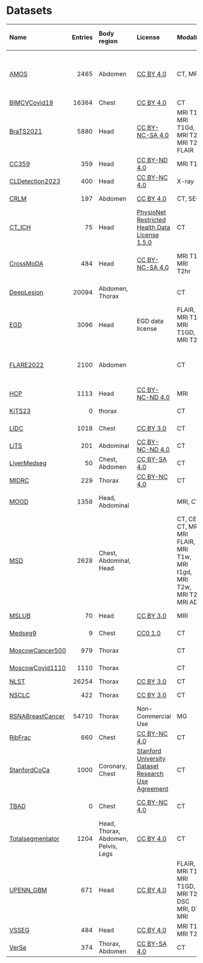 # Datasets

| Name                                                                                                                               |   Entries | Body region                         | License                                                                                                                                               | Modality                                                               | Prep data size   | Raw data size   | Task                                                         | Link                                                                                                                                      |
|:-----------------------------------------------------------------------------------------------------------------------------------|----------:|:------------------------------------|:------------------------------------------------------------------------------------------------------------------------------------------------------|:-----------------------------------------------------------------------|:-----------------|:----------------|:-------------------------------------------------------------|:------------------------------------------------------------------------------------------------------------------------------------------|
| <a href="https://neuro-ml.github.io/amid/0.14.0/datasets-api/#amid.amos.dataset.AMOS">AMOS</a>                                     |      2465 | Abdomen                             | <a href="https://creativecommons.org/licenses/by/4.0/">CC BY 4.0</a>                                                                                  | CT, MRI                                                                | 89,5G            | 23G             | Supervised multi-modality abdominal multi-organ segmentation | <a href="https://zenodo.org/record/7262581">Source</a>                                                                                    |
| <a href="https://neuro-ml.github.io/amid/0.14.0/datasets-api/#amid.bimcv.BIMCVCovid19">BIMCVCovid19</a>                            |     16364 | Chest                               | <a href="https://creativecommons.org/licenses/by/4.0/">CC BY 4.0</a>                                                                                  | CT                                                                     | 859G             | 859G            | Segmentation                                                 | <a href="https://ieee-dataport.org/open-access/bimcv-covid-19-large-annotated-dataset-rx-and-ct-images-covid-19-patients-0">Source</a>    |
| <a href="https://neuro-ml.github.io/amid/0.14.0/datasets-api/#amid.brats2021.BraTS2021">BraTS2021</a>                              |      5880 | Head                                | <a href="https://creativecommons.org/licenses/by-nc-sa/4.0/">CC BY-NC-SA 4.0</a>                                                                      | MRI T1, MRI T1Gd, MRI T2, MRI T2-FLAIR                                 | 8,96G            | 15G             | Segmentation, Classification, Domain Adaptation              | <a href="http://www.braintumorsegmentation.org/">Source</a>                                                                               |
| <a href="https://neuro-ml.github.io/amid/0.14.0/datasets-api/#amid.cc359.dataset.CC359">CC359</a>                                  |       359 | Head                                | <a href="https://creativecommons.org/licenses/by-nd/4.0/">CC BY-ND 4.0</a>                                                                            | MRI T1                                                                 | 14,66G           | 4,1G            | Segmentation                                                 | <a href="https://sites.google.com/view/calgary-campinas-dataset/home">Source</a>                                                          |
| <a href="https://neuro-ml.github.io/amid/0.14.0/datasets-api/#amid.cl_detection.CLDetection2023">CLDetection2023</a>               |       400 | Head                                | <a href="https://creativecommons.org/licenses/by-nc/4.0/">CC BY-NC 4.0</a>                                                                            | X-ray                                                                  | 1.8G             | 1.5G            | Keypoint detection                                           | <a href="https://github.com/cwwang1979/CL-detection2023/">Source</a>                                                                      |
| <a href="https://neuro-ml.github.io/amid/0.14.0/datasets-api/#amid.crlm.CRLM">CRLM</a>                                             |       197 | Abdomen                             | <a href="https://creativecommons.org/licenses/by/4.0/">CC BY 4.0</a>                                                                                  | CT, SEG                                                                | 11G              | 11G             | Segmentation, Classification                                 | <a href="https://wiki.cancerimagingarchive.net/pages/viewpage.action?pageId=89096268#89096268412b832037484784bd78caf58e052641">Source</a> |
| <a href="https://neuro-ml.github.io/amid/0.14.0/datasets-api/#amid.ct_ich.CT_ICH">CT_ICH</a>                                       |        75 | Head                                | <a href="https://www.physionet.org/about/licenses/physionet-restricted-health-data-license-150/">PhysioNet Restricted Health Data License 1.5.0</a>   | CT                                                                     | 661M             | 2,8G            | Intracranial hemorrhage segmentation                         | <a href="https://physionet.org/content/ct-ich/1.3.1/">Source</a>                                                                          |
| <a href="https://neuro-ml.github.io/amid/0.14.0/datasets-api/#amid.crossmoda.CrossMoDA">CrossMoDA</a>                              |       484 | Head                                | <a href="https://creativecommons.org/licenses/by-nc-sa/4.0/">CC BY-NC-SA 4.0</a>                                                                      | MRI T1c, MRI T2hr                                                      | 8,96G            | 17G             | Segmentation, Classification, Domain Adaptation              | <a href="https://zenodo.org/record/6504722#.YsgwnNJByV4">Source</a>                                                                       |
| <a href="https://neuro-ml.github.io/amid/0.14.0/datasets-api/#amid.deeplesion.DeepLesion">DeepLesion</a>                           |     20094 | Abdomen, Thorax                     |                                                                                                                                                       | CT                                                                     | 259G             | 259G            | Localisation, Detection, Classification                      | <a href="https://nihcc.app.box.com/v/DeepLesion">Source</a>                                                                               |
| <a href="https://neuro-ml.github.io/amid/0.14.0/datasets-api/#amid.egd.EGD">EGD</a>                                                |      3096 | Head                                | EGD data license                                                                                                                                      | FLAIR, MRI T1, MRI T1GD, MRI T2                                        | 107,49G          | 40G             | Segmentation                                                 | <a href="https://xnat.bmia.nl/data/archive/projects/egd">Source</a>                                                                       |
| <a href="https://neuro-ml.github.io/amid/0.14.0/datasets-api/#amid.flare2022.FLARE2022">FLARE2022</a>                              |      2100 | Abdomen                             |                                                                                                                                                       | CT                                                                     | 347G             | 247G            | Semi-supervised abdominal organ segmentation                 | <a href="https://flare22.grand-challenge.org/">Source</a>                                                                                 |
| <a href="https://neuro-ml.github.io/amid/0.14.0/datasets-api/#amid.hcp.HCP">HCP</a>                                                |      1113 | Head                                | <a href="https://creativecommons.org/licenses/by-nc-nd/4.0/">CC BY-NC-ND 4.0</a>                                                                      | MRI                                                                    | 125G             | 125G            | Segmentation                                                 | <a href="https://www.humanconnectome.org/study/hcp-young-adult/document/1200-subjects-data-release">Source</a>                            |
| <a href="https://neuro-ml.github.io/amid/0.14.0/datasets-api/#amid.kits.KiTS23">KiTS23</a>                                         |         0 | thorax                              |                                                                                                                                                       | CT                                                                     | 50G              | 12G             | Kidney Tumor Segmentation                                    | <a href="https://kits-challenge.org/kits23/">Source</a>                                                                                   |
| <a href="https://neuro-ml.github.io/amid/0.14.0/datasets-api/#amid.lidc.dataset.LIDC">LIDC</a>                                     |      1018 | Chest                               | <a href="https://creativecommons.org/licenses/by/3.0/">CC BY 3.0</a>                                                                                  | CT                                                                     | 71,2G            | 126G            | Lung nodules segmentation                                    | <a href="https://wiki.cancerimagingarchive.net/pages/viewpage.action?pageId=1966254">Source</a>                                           |
| <a href="https://neuro-ml.github.io/amid/0.14.0/datasets-api/#amid.lits.dataset.LiTS">LiTS</a>                                     |       201 | Abdominal                           | <a href="https://creativecommons.org/licenses/by-nc-nd/4.0/">CC BY-NC-ND 4.0</a>                                                                      | CT                                                                     | 24,7G            | 35G             | Segmentation                                                 | <a href="https://competitions.codalab.org/competitions/17094">Source</a>                                                                  |
| <a href="https://neuro-ml.github.io/amid/0.14.0/datasets-api/#amid.liver_medseg.LiverMedseg">LiverMedseg</a>                       |        50 | Chest, Abdomen                      | <a href="https://creativecommons.org/licenses/by-sa/4.0/">CC BY-SA 4.0</a>                                                                            | CT                                                                     | 1,88G            | 616M            | Segmentation                                                 | <a href="https://www.medseg.ai/database/liver-segments-50-cases">Source</a>                                                               |
| <a href="https://neuro-ml.github.io/amid/0.14.0/datasets-api/#amid.midrc.MIDRC">MIDRC</a>                                          |       229 | Thorax                              | <a href="https://creativecommons.org/licenses/by-nc/4.0/">CC BY-NC 4.0</a>                                                                            | CT                                                                     | 7,9G             | 12G             | COVID-19 Segmentation                                        | <a href="https://wiki.cancerimagingarchive.net/pages/viewpage.action?pageId=80969742">Source</a>                                          |
| <a href="https://neuro-ml.github.io/amid/0.14.0/datasets-api/#amid.mood.MOOD">MOOD</a>                                             |      1358 | Head, Abdominal                     |                                                                                                                                                       | MRI, CT                                                                | 405G             | 120G            | Out-of-distribution detection                                | <a href="http://medicalood.dkfz.de/web/">Source</a>                                                                                       |
| <a href="https://neuro-ml.github.io/amid/0.14.0/datasets-api/#amid.msd.MSD">MSD</a>                                                |      2628 | Chest, Abdominal, Head              |                                                                                                                                                       | CT, CE CT, MRI, MRI FLAIR, MRI T1w, MRI t1gd, MRI T2w, MRI T2, MRI ADC |                  | 97.8G           | Image segmentation                                           | <a href="http://medicaldecathlon.com/">Source</a>                                                                                         |
| <a href="https://neuro-ml.github.io/amid/0.14.0/datasets-api/#amid.mslub.dataset.MSLUB">MSLUB</a>                                  |        70 | Head                                | <a href="https://creativecommons.org/licenses/by/3.0/">CC BY 3.0</a>                                                                                  | MRI                                                                    | 18G              | 5.9G            | Anomaly segmentation                                         | <a href="https://github.com/muschellij2/open_ms_data?tab=readme-ov-file">Source</a>                                                       |
| <a href="https://neuro-ml.github.io/amid/0.14.0/datasets-api/#amid.medseg9.Medseg9">Medseg9</a>                                    |         9 | Chest                               | <a href="https://creativecommons.org/publicdomain/zero/1.0/">CC0 1.0</a>                                                                              | CT                                                                     | 300M             | 310M            | COVID-19 segmentation                                        | <a href="http://medicalsegmentation.com/covid19/">Source</a>                                                                              |
| <a href="https://neuro-ml.github.io/amid/0.14.0/datasets-api/#amid.cancer_500.dataset.MoscowCancer500">MoscowCancer500</a>         |       979 | Thorax                              |                                                                                                                                                       | CT                                                                     | 103G             | 187G            | Lung Cancer Detection                                        | <a href="https://mosmed.ai/en/datasets/mosmeddata-kt-s-priznakami-raka-legkogo-tip-viii/">Source</a>                                      |
| <a href="https://neuro-ml.github.io/amid/0.14.0/datasets-api/#amid.covid_1110.MoscowCovid1110">MoscowCovid1110</a>                 |      1110 | Thorax                              |                                                                                                                                                       | CT                                                                     |                  | 21G             | COVID-19 Segmentation                                        | <a href="https://mosmed.ai/en/datasets/covid191110/">Source</a>                                                                           |
| <a href="https://neuro-ml.github.io/amid/0.14.0/datasets-api/#amid.nlst.NLST">NLST</a>                                             |     26254 | Thorax                              | <a href="https://creativecommons.org/licenses/by/3.0/">CC BY 3.0</a>                                                                                  | CT                                                                     |                  |                 |                                                              | <a href="https://wiki.cancerimagingarchive.net/display/NLST/National+Lung+Screening+Trial">Source</a>                                     |
| <a href="https://neuro-ml.github.io/amid/0.14.0/datasets-api/#amid.nsclc.NSCLC">NSCLC</a>                                          |       422 | Thorax                              | <a href="https://creativecommons.org/licenses/by/3.0/">CC BY 3.0</a>                                                                                  | CT                                                                     | 13G              | 34G             | Tumor Segmentation                                           | <a href="https://wiki.cancerimagingarchive.net/display/Public/NSCLC-Radiomics">Source</a>                                                 |
| <a href="https://neuro-ml.github.io/amid/0.14.0/datasets-api/#amid.rsna_bc.dataset.RSNABreastCancer">RSNABreastCancer</a>          |     54710 | Thorax                              | Non-Commercial Use                                                                                                                                    | MG                                                                     | 294G             | 271G            | Breast cancer classification                                 | <a href="https://www.kaggle.com/competitions/rsna-breast-cancer-detection/data">Source</a>                                                |
| <a href="https://neuro-ml.github.io/amid/0.14.0/datasets-api/#amid.ribfrac.dataset.RibFrac">RibFrac</a>                            |       660 | Chest                               | <a href="https://creativecommons.org/licenses/by-nc/4.0/">CC BY-NC 4.0</a>                                                                            | CT                                                                     |                  | 77.8 G          | Segmentation                                                 | <a href="https://ribfrac.grand-challenge.org">Source</a>                                                                                  |
| <a href="https://neuro-ml.github.io/amid/0.14.0/datasets-api/#amid.stanford_coca.StanfordCoCa">StanfordCoCa</a>                    |      1000 | Coronary, Chest                     | <a href="https://stanfordaimi.azurewebsites.net/datasets/e8ca74dc-8dd4-4340-815a-60b41f6cb2aa">Stanford University Dataset Research Use Agreement</a> | CT                                                                     |                  | 28G             | Coronary Calcium Segmentation                                | <a href="https://stanfordaimi.azurewebsites.net/datasets/e8ca74dc-8dd4-4340-815a-60b41f6cb2aa">Source</a>                                 |
| <a href="https://neuro-ml.github.io/amid/0.14.0/datasets-api/#amid.tbad.TBAD">TBAD</a>                                             |         0 | Chest                               | <a href="https://creativecommons.org/licenses/by-nc/4.0/">CC BY-NC 4.0</a>                                                                            | CT                                                                     | 14G              | 14G             | Aortic dissection segmentation                               | <a href="https://github.com/XiaoweiXu/Dataset_Type-B-Aortic-Dissection">Source</a>                                                        |
| <a href="https://neuro-ml.github.io/amid/0.14.0/datasets-api/#amid.totalsegmentator.dataset.Totalsegmentator">Totalsegmentator</a> |      1204 | Head, Thorax, Abdomen, Pelvis, Legs | <a href="https://creativecommons.org/licenses/by/4.0/">CC BY 4.0</a>                                                                                  | CT                                                                     | 35G              | 35G             | Supervised anatomical structures segmentation                | <a href="https://zenodo.org/record/6802614#.Y6M2MxXP1D8">Source</a>                                                                       |
| <a href="https://neuro-ml.github.io/amid/0.14.0/datasets-api/#amid.upenn_gbm.upenn_gbm.UPENN_GBM">UPENN_GBM</a>                    |       671 | Head                                | <a href="https://creativecommons.org/licenses/by/4.0/">CC BY 4.0</a>                                                                                  | FLAIR, MRI T1, MRI T1GD, MRI T2, DSC MRI, DTI MRI                      | 70G              | 69G             | Segmentation                                                 | <a href="https://wiki.cancerimagingarchive.net/pages/viewpage.action?pageId=70225642">Source</a>                                          |
| <a href="https://neuro-ml.github.io/amid/0.14.0/datasets-api/#amid.vs_seg.dataset.VSSEG">VSSEG</a>                                 |       484 | Head                                | <a href="https://creativecommons.org/licenses/by/4.0/">CC BY 4.0</a>                                                                                  | MRI T1c, MRI T2                                                        | 14,42G           | 27G             | Segmentation                                                 | <a href="https://wiki.cancerimagingarchive.net/pages/viewpage.action?pageId=70229053">Source</a>                                          |
| <a href="https://neuro-ml.github.io/amid/0.14.0/datasets-api/#amid.verse.VerSe">VerSe</a>                                          |       374 | Thorax, Abdomen                     | <a href="https://creativecommons.org/licenses/by-sa/4.0/">CC BY-SA 4.0</a>                                                                            | CT                                                                     |                  | 97G             | Vertebrae Segmentation                                       | <a href="https://osf.io/4skx2/">Source</a>                                                                                                |